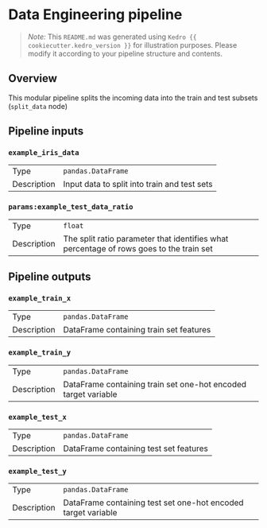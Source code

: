 # Data Engineering pipeline

> *Note:* This `README.md` was generated using `Kedro {{ cookiecutter.kedro_version }}` for illustration purposes. Please modify it according to your pipeline structure and contents.

## Overview

This modular pipeline splits the incoming data into the train and test subsets (`split_data` node)

## Pipeline inputs

### `example_iris_data`

|             |                                              |
| ----------- | -------------------------------------------- |
| Type        | `pandas.DataFrame`                           |
| Description | Input data to split into train and test sets |

### `params:example_test_data_ratio`

|             |                                                                                         |
| ----------- | --------------------------------------------------------------------------------------- |
| Type        | `float`                                                                                 |
| Description | The split ratio parameter that identifies what percentage of rows goes to the train set |

## Pipeline outputs

### `example_train_x`

|             |                                         |
| ----------- | --------------------------------------- |
| Type        | `pandas.DataFrame`                      |
| Description | DataFrame containing train set features |

### `example_train_y`

|             |                                                                |
| ----------- | -------------------------------------------------------------- |
| Type        | `pandas.DataFrame`                                             |
| Description | DataFrame containing train set one-hot encoded target variable |

### `example_test_x`

|             |                                        |
| ----------- | -------------------------------------- |
| Type        | `pandas.DataFrame`                     |
| Description | DataFrame containing test set features |

### `example_test_y`

|      |                    |
| ---- | ------------------ |
| Type | `pandas.DataFrame` |
| Description | DataFrame containing test set one-hot encoded target variable |
